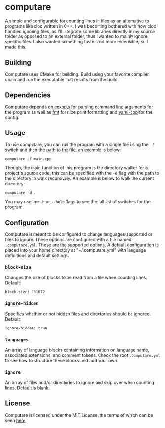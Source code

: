 # computare

A simple and configurable for counting lines in files as an alternative to programs like cloc written in C++. I was becoming bothered with how cloc handled ignoring files, as I'll integrate some libraries directly in my source folder as opposed to an external folder, thus I wanted to mainly ignore specific files. I also wanted something faster and more extensible, so I made this.

## Building

Computare uses CMake for building. Build using your favorite compiler chain and run the executable that results from the build.

## Dependencies

Computare depends on [cxxopts](https://github.com/jarro2783/cxxopts) for parsing command line arguments for the program as well as [fmt](https://github.com/fmtlib/fmt) for nice print formatting and [yaml-cpp](https://github.com/jbeder/yaml-cpp) for the config.

## Usage

To use computare, you can run the program with a single file using the `-f` switch and then the path to the file, an example is below:

    computare -f main.cpp

Though, the main function of this program is the directory walker for a project's source code, this can be specified with the `-d` flag with the path to the directory to walk recursively. An example is below to walk the current directory:

    computare -d .

You may use the `-h` or `--help` flags to see the full list of switches for the program.

## Configuration

Computare is meant to be configured to change languages supported or files to ignore. These options are configured with a file named `.computare.yml`. These are the supported options. A default configuration is placed into your home directory at "~/.computare.yml" with language definitions and default settings.

### `block-size`

Changes the size of blocks to be read from a file when counting lines.
Default:

    block-size: 131072

### `ignore-hidden`

Specifies whether or not hidden files and directories should be ignored.
Default:

    ignore-hidden: true

### `languages`

An array of language blocks containing information on language name, associated extensions, and comment tokens.
Check the root `.computare.yml` to see how to structure these blocks and add your own.

### `ignore`

An array of files and/or directories to ignore and skip over when counting lines.
Default is blank.

## License

Computare is licensed under the MIT License, the terms of which can be seen [here](https://github.com/tinfoilboy/computare/blob/master/LICENSE).
